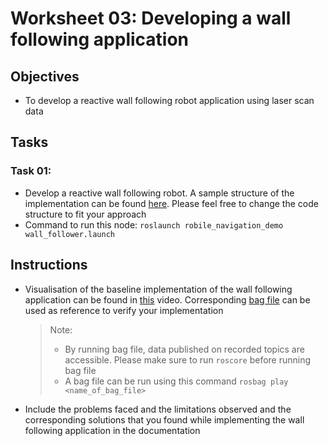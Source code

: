 Worksheet 03: Developing a wall following application
==============

Objectives
---------
* To develop a reactive wall following robot application using laser scan data 

Tasks
----------

### Task 01:
* Develop a reactive wall following robot. A sample structure of the implementation can be found [here](https://github.com/HBRS-AMR/Robile/blob/main/robile_navigation/robile_navigation_demo/ros/scripts/wall_follower.py). Please feel free to change the code structure to fit your approach   
* Command to run this node:  `roslaunch robile_navigation_demo wall_follower.launch`

Instructions
----------
* Visualisation of the baseline implementation of the wall following application can be found in [this](https://www.youtube.com/watch?v=Qx__mHaQDic) video. Corresponding [bag file](https://drive.google.com/file/d/1J1HzGtJwKeJXjJJ1eiDNKBoABTvVoexD/view?usp=sharing) can be used as reference to verify your implementation  

    > Note:  
    > * By running bag file, data published on recorded topics are accessible. Please make sure to run `roscore` before running bag file
    > * A bag file can be run using this command `rosbag play <name_of_bag_file>`  

* Include the problems faced and the limitations observed and the corresponding solutions that you found while implementing the wall following application in the documentation